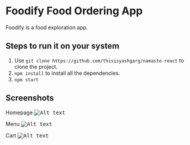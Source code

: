 # Foodify Food Ordering App

Foodify is a food exploration app.

## Steps to run it on your system

1. Use `git clone https://github.com/thisisyashgarg/namaste-react` to clone the project.
2. `npm install` to install all the dependencies.
3. `npm start`

## Screenshots

Homepage
<kbd>![Alt text](https://res.cloudinary.com/dwwtffefs/image/upload/v1677495619/foodify/home_rdikc3.png?raw=true "HomePage")</kbd>

Menu
<kbd>![Alt text](https://res.cloudinary.com/dwwtffefs/image/upload/v1677495618/foodify/menu_ibpjha.png?raw=true "Menu")</kbd>

Cart
<kbd>![Alt text](https://res.cloudinary.com/dwwtffefs/image/upload/v1677495618/foodify/cart_lio0de.png?raw=true "Cart")</kbd>
